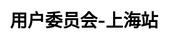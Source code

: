 ---
title: "用户委员会-上海站"
weight: 1
stationName: 上海站
coverImage: /images/user-group/list/cityCards/shanghai.png

css: "scss/user-group-single.scss"

topSection:
  kubSphere: KubeSphere 
  committee: 社区用户委员会
  description: KubeSphere 社区用户委员会—上海站，成立于 2021 年 5 月 15 日，是由活跃在上海的 KubeSphere 社区用户和成员组成的。初创核心成员 4 人。
  image: /images/user-group/shanghai/banner.png
  mobile_image: /images/user-group/shanghai/m-banner.png

station:
  name_en: KubeSphere Community
  name: 
    text1: 申请加入
    text2: 社区用户委员会—上海站
  description: 
    - 不管你是否是 KubeSphere 的用户，只要你对云原生技术感兴趣，对组织活动有热情，对发展 KubeSphere 社区有想法，即可申请加入 KubeSphere 社区上海用户委员会。
    - 如果你想加入 KubeSphere 社区用户委员会—上海站，成为其中的一名委员（成员），为发展 KubeSphere 社区贡献自己的一份力量，可添加上海站站长微信申请，并可加入 KubeSphere 开源社区上海站微信群。
  manager: 
    name: 张海立
    image: /images/user-group/shanghai/zhanghaili.png
    wxCode: /images/user-group/shanghai/zhanghailivx.jpeg
    position: 上海站站长
  icon: /images/user-group/shanghai/shanghai.svg
  icon_name: KubeSphere 社区用户委员会
  station_name: "- 上海站 -"

returns:
  title: 为什么加入我们？
  list:
    - text: 结识更多的云原生领域的技术大牛、志同道合的朋友
      bg: /images/user-group/list/returns/bg1.svg

    - text: 提升自身在云原生领域的知名度，拓宽学习和交流云原生技术的渠道
      bg: /images/user-group/list/returns/bg2.svg

    - text: 提升自身多项能力：交流沟通能力、组织协调能力等
      bg: /images/user-group/list/returns/bg3.svg

    - text: KubeSphere 社区周边纪念礼品、社区认证证书及社区 Title
      bg: /images/user-group/list/returns/bg4.svg

members:
  title: 核心成员
  list:
    - name: 张海立
      position: 站长
      des: 驭势科技云平台研发总监，开源爱好者，云原生社区上海站 PMC 成员，KubeSphere Ambassador；日常云原生领域工作涉及 Kubernetes、DevOps、可观察性、服务网格等。
      image: /images/user-group/shanghai/zhanghaili.png

    - name: 申红磊
      position: 副站长
      des: 关注内容：容器、DevSecOps 领域、Spring Cloud、Istio 以及微服务中间件；行业解决方案和发展趋势，云上架构的规划与设计，微服务方案与咨询等。
      image: /images/user-group/shanghai/shl.png

    - name: 刘德涵
      position: 委员
      des: 韵达科技资深运维，Docker，Linux、Kubernetes 运维，Devops，CI/CD，微服务应用部署，链路监控、helm，基础架构设计，快速定位运维相关问题，多年的运维操作经验，协助社区成员解决相关问题。
      image: /images/user-group/shanghai/liudehan.jpeg

    - name: 张浩飞
      position: 委员
      des: 现在任职高级运维工程师，负责公司 K8s 的搭建，维护，与新技术的探索。
      image: /images/user-group/shanghai/zhanghaofei.jpeg

    - name: 马永兴
      position: 委员
      des: 中移上海产业研究院后端开发工程师，高级系统架构师，开源爱好者，主要工作云边协同、边缘计算方向，涉及 Kubernetes、KubeSphere、KubeEdge 开源社区等。
      image: /images/user-group/shanghai/mayongxing.jpg

activities:
  videos:
    - image: https://pek3b.qingstor.com/kubesphere-community/images/driverless-cic-cover.png
      link: https://kubesphere.io/zh/live/driverless-cic/

    - image: https://pek3b.qingstor.com/kubesphere-community/images/uisee0916-live-cover.png
      link: https://kubesphere.io/zh/live/uisee0916-live/

    - image: https://pek3b.qingstor.com/kubesphere-community/images/uisee0923-live-cover.png
      link: https://kubesphere.io/zh/live/uisee0923-live/

    - image: https://pek3b.qingstor.com/kubesphere-community/images/mqtt1230-live-cover.png
      link: https://kubesphere.io/zh/live/mqtt1230-live/

  review:    
    - text: KubeSphere 使用 HTTPS 协议集成 Harbor 镜像仓库指南
      description: 这篇文章介绍了 Harbor 的功能和使用方法，并讨论了在 KubeSphere 中使用 Harbor 的相关信息。
      link: https://kubesphere.io/zh/blogs/kubesphere-harbor/
    
    - text: KubeSphere 集群配置 NFS 存储解决方案
      description: 这篇文章介绍了在 KubeSphere 中使用 NFS 提供文件存储服务的方法，并讨论了相关的注意事项。
      link: https://kubesphere.io/zh/blogs/kubesphere-nfs/

    - text: 在 KubeSphere 中快速部署使用 GitLab 并构建 DevOps 项目
      description: 本次分享将和大家一起动手来实践一下在 KubeSphere 部署 GitLab CE（Community Edition 社区版）并构建与之联动的 DevOps 项目。
      link: https://kubesphere.io/zh/blogs/kubesphere-gitlab-devops/

    - text: 在 Kubernetes 中安装和使用 Apache APISIX Ingress 网关
      description: 通过 KubeSphere 的应用管理能力快速使用 Apache APISIX Ingress Controller
      link: https://kubesphere.io/zh/blogs/use-apache-apisix-ingress-in-kubesphere/

    - text: 在 Kubernetes 中部署云原生开发工具 Nocalhost
      description: 本文将介绍如何在 KubeSphere 中快速部署 Nocalhost Server，用于提供一个帮助研发团队统一管理 Nocalhost 应用部署的管理平台。
      link: https://kubesphere.io/zh/blogs/kubesphere-nocalhost/

    - text: 面向无人驾驶“云端大脑”可用性的云原生实践
      description: 本次分享介绍了驭势科技使用 KubeSphere 的历程，在云服务高可用方面自制 Operator 实现热备切换的工作，以及基于 SkyWalking 进行车云链路追踪的一些实践。
      link: https://kubesphere.io/zh/case/uisee/
---